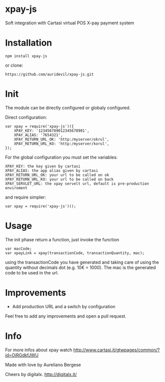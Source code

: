 xpay-js
=================
Soft integration with Cartasì virtual POS X-pay payment system

Installation
=================
	npm install xpay-js

or clone:

	https://github.com/auridevil/xpay-js.git

Init
=================
The module can be directly configured or globaly configured.

Direct configuration:

  	var xpay = require('xpay-js')({
  	    XPAY_KEY: '123456789012345678901',
    	XPAY_ALIAS: '7654321',
    	XPAY_RETURN_URL_OK: 'http:/myserver/okrul',
    	XPAY_RETURN_URL_KO: 'http:/myserver/korul',
  	});

For the global configuration you must set the variables:

	XPAY_KEY: the key given by cartasi
	XPAY_ALIAS: the app alias given by cartasi
	XPAY_RETURN_URL_OK: your url to be called on ok
	XPAY_RETURN_URL_KO: your url to be called on back
	XPAY_SERVLET_URL: the xpay servelt url, default is pre-production enviroment 

and require simpler:
	
	var xpay = require('xpay-js')();

Usage
=================
The init phase return a function, just invoke the function

	var macCode;
	var xpayLink = xpay(transactionCode, transactionQuantity, mac);

using the transactionCode you have generated and taking care of using the quantity without decimals dot (e.g. 10€ = 1000). The mac is the generated code to be used in the url.

Improvements
=================
- Add production URL and a switch by configuration

Feel free to add any improvements and open a pull request.

Info
=================
For more infos about xpay watch http://www.cartasi.it/gtwpages/common/?id=OiRGdkfJWU

Made with love by Aureliano Bergese

Cheers by digitalx. http://digitalx.it/
